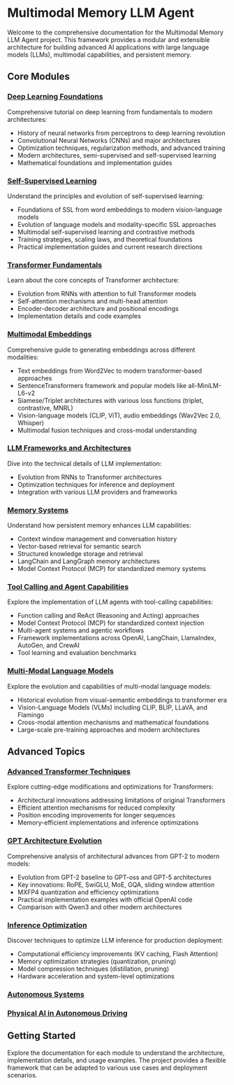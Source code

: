 # Multimodal Memory LLM Agent

Welcome to the comprehensive documentation for the Multimodal Memory LLM Agent project. This framework provides a modular and extensible architecture for building advanced AI applications with large language models (LLMs), multimodal capabilities, and persistent memory.

## Core Modules

### [Deep Learning Foundations](deep_learning.md)

Comprehensive tutorial on deep learning from fundamentals to modern architectures:

- History of neural networks from perceptrons to deep learning revolution
- Convolutional Neural Networks (CNNs) and major architectures
- Optimization techniques, regularization methods, and advanced training
- Modern architectures, semi-supervised and self-supervised learning
- Mathematical foundations and implementation guides


### [Self-Supervised Learning](self-supervised.md)

Understand the principles and evolution of self-supervised learning:

- Foundations of SSL from word embeddings to modern vision-language models
- Evolution of language models and modality-specific SSL approaches
- Multimodal self-supervised learning and contrastive methods
- Training strategies, scaling laws, and theoretical foundations
- Practical implementation guides and current research directions

### [Transformer Fundamentals](transformers.md)

Learn about the core concepts of Transformer architecture:

- Evolution from RNNs with attention to full Transformer models
- Self-attention mechanisms and multi-head attention
- Encoder-decoder architecture and positional encodings
- Implementation details and code examples

### [Multimodal Embeddings](embeddings.md)

Comprehensive guide to generating embeddings across different modalities:

- Text embeddings from Word2Vec to modern transformer-based approaches
- SentenceTransformers framework and popular models like all-MiniLM-L6-v2
- Siamese/Triplet architectures with various loss functions (triplet, contrastive, MNRL)
- Vision-language models (CLIP, ViT), audio embeddings (Wav2Vec 2.0, Whisper)
- Multimodal fusion techniques and cross-modal understanding

### [LLM Frameworks and Architectures](llm.md)

Dive into the technical details of LLM implementation:

- Evolution from RNNs to Transformer architectures
- Optimization techniques for inference and deployment
- Integration with various LLM providers and frameworks

### [Memory Systems](memory.md)

Understand how persistent memory enhances LLM capabilities:

- Context window management and conversation history
- Vector-based retrieval for semantic search
- Structured knowledge storage and retrieval
- LangChain and LangGraph memory architectures
- Model Context Protocol (MCP) for standardized memory systems

### [Tool Calling and Agent Capabilities](agents.md)

Explore the implementation of LLM agents with tool-calling capabilities:

- Function calling and ReAct (Reasoning and Acting) approaches
- Model Context Protocol (MCP) for standardized context injection
- Multi-agent systems and agentic workflows
- Framework implementations across OpenAI, LangChain, LlamaIndex, AutoGen, and CrewAI
- Tool learning and evaluation benchmarks



### [Multi-Modal Language Models](multi_modal_LM.md)

Explore the evolution and capabilities of multi-modal language models:

- Historical evolution from visual-semantic embeddings to transformer era
- Vision-Language Models (VLMs) including CLIP, BLIP, LLaVA, and Flamingo
- Cross-modal attention mechanisms and mathematical foundations
- Large-scale pre-training approaches and modern architectures


## Advanced Topics

### [Advanced Transformer Techniques](transformers_advanced.md)

Explore cutting-edge modifications and optimizations for Transformers:

- Architectural innovations addressing limitations of original Transformers
- Efficient attention mechanisms for reduced complexity
- Position encoding improvements for longer sequences
- Memory-efficient implementations and inference optimizations

### [GPT Architecture Evolution](gpt_architecture_evolution.md)

Comprehensive analysis of architectural advances from GPT-2 to modern models:

- Evolution from GPT-2 baseline to GPT-oss and GPT-5 architectures
- Key innovations: RoPE, SwiGLU, MoE, GQA, sliding window attention
- MXFP4 quantization and efficiency optimizations
- Practical implementation examples with official OpenAI code
- Comparison with Qwen3 and other modern architectures

### [Inference Optimization](inference_optimization.md)

Discover techniques to optimize LLM inference for production deployment:

- Computational efficiency improvements (KV caching, Flash Attention)
- Memory optimization strategies (quantization, pruning)
- Model compression techniques (distillation, pruning)
- Hardware acceleration and system-level optimizations

### [Autonomous Systems](autonomous_system/autonomous_systems_survey.md)
### [Physical AI in Autonomous Driving](physical_ai_autonomous_driving.md)

## Getting Started

Explore the documentation for each module to understand the architecture, implementation details, and usage examples. The project provides a flexible framework that can be adapted to various use cases and deployment scenarios.
